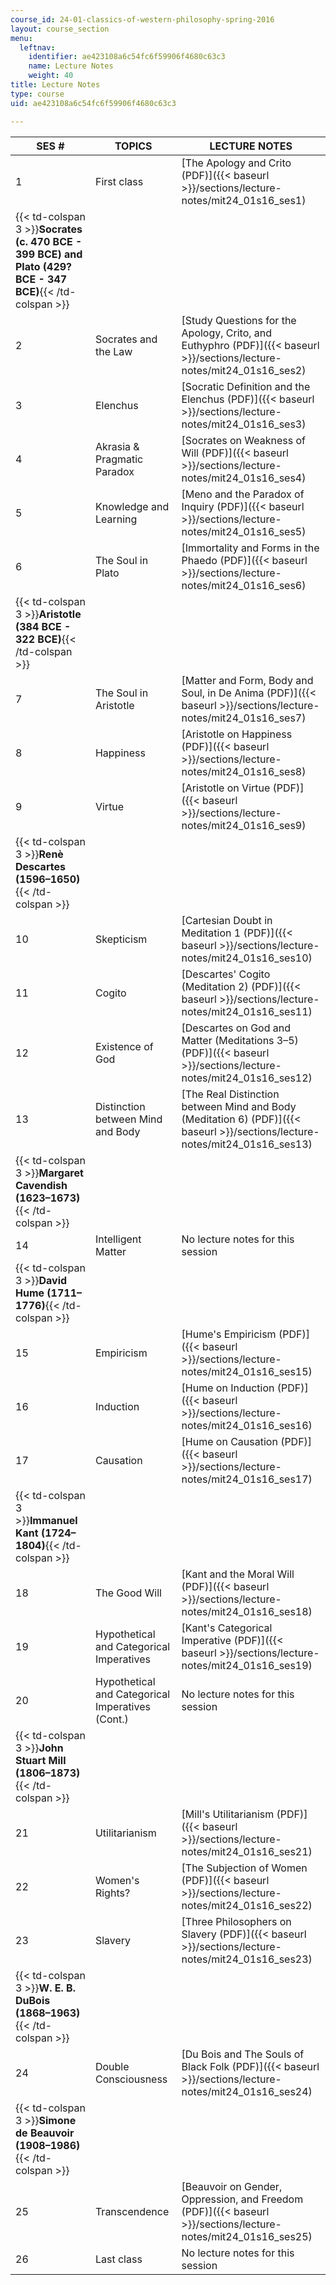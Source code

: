 ```yaml
---
course_id: 24-01-classics-of-western-philosophy-spring-2016
layout: course_section
menu:
  leftnav:
    identifier: ae423108a6c54fc6f59906f4680c63c3
    name: Lecture Notes
    weight: 40
title: Lecture Notes
type: course
uid: ae423108a6c54fc6f59906f4680c63c3

---
```


| SES # | TOPICS | LECTURE NOTES |
| --- | --- | --- |
| 1 | First class | [The Apology and Crito (PDF)]({{< baseurl >}}/sections/lecture-notes/mit24_01s16_ses1) |
| {{< td-colspan 3 >}}**Socrates (c. 470 BCE - 399 BCE) and Plato (429? BCE - 347 BCE)**{{< /td-colspan >}} |||
| 2 | Socrates and the Law | [Study Questions for the Apology, Crito, and Euthyphro (PDF)]({{< baseurl >}}/sections/lecture-notes/mit24_01s16_ses2) |
| 3 | Elenchus | [Socratic Definition and the Elenchus (PDF)]({{< baseurl >}}/sections/lecture-notes/mit24_01s16_ses3) |
| 4 | Akrasia & Pragmatic Paradox | [Socrates on Weakness of Will (PDF)]({{< baseurl >}}/sections/lecture-notes/mit24_01s16_ses4) |
| 5 | Knowledge and Learning | [Meno and the Paradox of Inquiry (PDF)]({{< baseurl >}}/sections/lecture-notes/mit24_01s16_ses5) |
| 6 | The Soul in Plato | [Immortality and Forms in the Phaedo (PDF)]({{< baseurl >}}/sections/lecture-notes/mit24_01s16_ses6) |
| {{< td-colspan 3 >}}**Aristotle (384 BCE - 322 BCE)**{{< /td-colspan >}} |||
| 7 | The Soul in Aristotle | [Matter and Form, Body and Soul, in De Anima (PDF)]({{< baseurl >}}/sections/lecture-notes/mit24_01s16_ses7) |
| 8 | Happiness | [Aristotle on Happiness (PDF)]({{< baseurl >}}/sections/lecture-notes/mit24_01s16_ses8) |
| 9 | Virtue | [Aristotle on Virtue (PDF)]({{< baseurl >}}/sections/lecture-notes/mit24_01s16_ses9) |
| {{< td-colspan 3 >}}**Renè Descartes (1596–1650)**{{< /td-colspan >}} |||
| 10 | Skepticism | [Cartesian Doubt in Meditation 1 (PDF)]({{< baseurl >}}/sections/lecture-notes/mit24_01s16_ses10) |
| 11 | Cogito | [Descartes' Cogito (Meditation 2) (PDF)]({{< baseurl >}}/sections/lecture-notes/mit24_01s16_ses11) |
| 12 | Existence of God | [Descartes on God and Matter (Meditations 3–5) (PDF)]({{< baseurl >}}/sections/lecture-notes/mit24_01s16_ses12) |
| 13 | Distinction between Mind and Body | [The Real Distinction between Mind and Body (Meditation 6) (PDF)]({{< baseurl >}}/sections/lecture-notes/mit24_01s16_ses13) |
| {{< td-colspan 3 >}}**Margaret Cavendish (1623–1673)**{{< /td-colspan >}} |||
| 14 | Intelligent Matter | No lecture notes for this session |
| {{< td-colspan 3 >}}**David Hume (1711–1776)**{{< /td-colspan >}} |||
| 15 | Empiricism | [Hume's Empiricism (PDF)]({{< baseurl >}}/sections/lecture-notes/mit24_01s16_ses15) |
| 16 | Induction | [Hume on Induction (PDF)]({{< baseurl >}}/sections/lecture-notes/mit24_01s16_ses16) |
| 17 | Causation | [Hume on Causation (PDF)]({{< baseurl >}}/sections/lecture-notes/mit24_01s16_ses17) |
| {{< td-colspan 3 >}}**Immanuel Kant (1724–1804)**{{< /td-colspan >}} |||
| 18 | The Good Will | [Kant and the Moral Will (PDF)]({{< baseurl >}}/sections/lecture-notes/mit24_01s16_ses18) |
| 19 | Hypothetical and Categorical Imperatives | [Kant's Categorical Imperative (PDF)]({{< baseurl >}}/sections/lecture-notes/mit24_01s16_ses19) |
| 20 | Hypothetical and Categorical Imperatives (Cont.) | No lecture notes for this session |
| {{< td-colspan 3 >}}**John Stuart Mill (1806–1873)**{{< /td-colspan >}} |||
| 21 | Utilitarianism | [Mill's Utilitarianism (PDF)]({{< baseurl >}}/sections/lecture-notes/mit24_01s16_ses21) |
| 22 | Women's Rights? | [The Subjection of Women (PDF)]({{< baseurl >}}/sections/lecture-notes/mit24_01s16_ses22) |
| 23 | Slavery | [Three Philosophers on Slavery (PDF)]({{< baseurl >}}/sections/lecture-notes/mit24_01s16_ses23) |
| {{< td-colspan 3 >}}**W. E. B. DuBois (1868–1963)**{{< /td-colspan >}} |||
| 24 | Double Consciousness | [Du Bois and The Souls of Black Folk (PDF)]({{< baseurl >}}/sections/lecture-notes/mit24_01s16_ses24) |
| {{< td-colspan 3 >}}**Simone de Beauvoir (1908–1986)**{{< /td-colspan >}} |||
| 25 | Transcendence | [Beauvoir on Gender, Oppression, and Freedom (PDF)]({{< baseurl >}}/sections/lecture-notes/mit24_01s16_ses25) |
| 26 | Last class | No lecture notes for this session